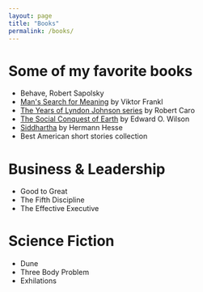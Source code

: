 ```yaml
---
layout: page
title: "Books"
permalink: /books/
---
```


# Some of my favorite books
- Behave, Robert Sapolsky
- [Man's Search for Meaning](https://en.wikipedia.org/wiki/Man%27s_Search_for_Meaning) by Viktor Frankl
- [The Years of Lyndon Johnson series](https://en.wikipedia.org/wiki/The_Years_of_Lyndon_Johnson) by Robert Caro
- [The Social Conquest of Earth](https://en.wikipedia.org/wiki/The_Social_Conquest_of_Earth) by Edward O. Wilson
- [Siddhartha](https://en.wikipedia.org/wiki/Siddhartha_(novel)) by Hermann Hesse
- Best American short stories collection

# Business & Leadership
- Good to Great
- The Fifth Discipline
- The Effective Executive

# Science Fiction
- Dune
- Three Body Problem
- Exhilations
